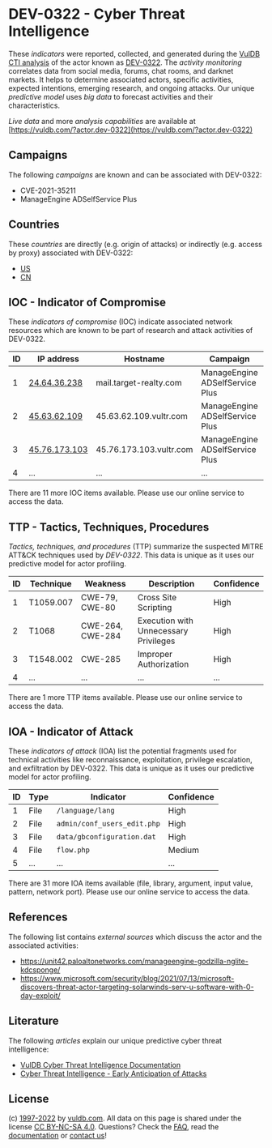 # DEV-0322 - Cyber Threat Intelligence

These _indicators_ were reported, collected, and generated during the [VulDB CTI analysis](https://vuldb.com/?kb.cti) of the actor known as [DEV-0322](https://vuldb.com/?actor.dev-0322). The _activity monitoring_ correlates data from social media, forums, chat rooms, and darknet markets. It helps to determine associated actors, specific activities, expected intentions, emerging research, and ongoing attacks. Our unique _predictive model_ uses _big data_ to forecast activities and their characteristics.

_Live data_ and more _analysis capabilities_ are available at [https://vuldb.com/?actor.dev-0322](https://vuldb.com/?actor.dev-0322)

## Campaigns

The following _campaigns_ are known and can be associated with DEV-0322:

* CVE-2021-35211
* ManageEngine ADSelfService Plus

## Countries

These _countries_ are directly (e.g. origin of attacks) or indirectly (e.g. access by proxy) associated with DEV-0322:

* [US](https://vuldb.com/?country.us)
* [CN](https://vuldb.com/?country.cn)

## IOC - Indicator of Compromise

These _indicators of compromise_ (IOC) indicate associated network resources which are known to be part of research and attack activities of DEV-0322.

ID | IP address | Hostname | Campaign | Confidence
-- | ---------- | -------- | -------- | ----------
1 | [24.64.36.238](https://vuldb.com/?ip.24.64.36.238) | mail.target-realty.com | ManageEngine ADSelfService Plus | High
2 | [45.63.62.109](https://vuldb.com/?ip.45.63.62.109) | 45.63.62.109.vultr.com | ManageEngine ADSelfService Plus | Medium
3 | [45.76.173.103](https://vuldb.com/?ip.45.76.173.103) | 45.76.173.103.vultr.com | ManageEngine ADSelfService Plus | Medium
4 | ... | ... | ... | ...

There are 11 more IOC items available. Please use our online service to access the data.

## TTP - Tactics, Techniques, Procedures

_Tactics, techniques, and procedures_ (TTP) summarize the suspected MITRE ATT&CK techniques used by _DEV-0322_. This data is unique as it uses our predictive model for actor profiling.

ID | Technique | Weakness | Description | Confidence
-- | --------- | -------- | ----------- | ----------
1 | T1059.007 | CWE-79, CWE-80 | Cross Site Scripting | High
2 | T1068 | CWE-264, CWE-284 | Execution with Unnecessary Privileges | High
3 | T1548.002 | CWE-285 | Improper Authorization | High
4 | ... | ... | ... | ...

There are 1 more TTP items available. Please use our online service to access the data.

## IOA - Indicator of Attack

These _indicators of attack_ (IOA) list the potential fragments used for technical activities like reconnaissance, exploitation, privilege escalation, and exfiltration by DEV-0322. This data is unique as it uses our predictive model for actor profiling.

ID | Type | Indicator | Confidence
-- | ---- | --------- | ----------
1 | File | `/language/lang` | High
2 | File | `admin/conf_users_edit.php` | High
3 | File | `data/gbconfiguration.dat` | High
4 | File | `flow.php` | Medium
5 | ... | ... | ...

There are 31 more IOA items available (file, library, argument, input value, pattern, network port). Please use our online service to access the data.

## References

The following list contains _external sources_ which discuss the actor and the associated activities:

* https://unit42.paloaltonetworks.com/manageengine-godzilla-nglite-kdcsponge/
* https://www.microsoft.com/security/blog/2021/07/13/microsoft-discovers-threat-actor-targeting-solarwinds-serv-u-software-with-0-day-exploit/

## Literature

The following _articles_ explain our unique predictive cyber threat intelligence:

* [VulDB Cyber Threat Intelligence Documentation](https://vuldb.com/?kb.cti)
* [Cyber Threat Intelligence - Early Anticipation of Attacks](https://www.scip.ch/en/?labs.20201022)

## License

(c) [1997-2022](https://vuldb.com/?kb.changelog) by [vuldb.com](https://vuldb.com/?kb.about). All data on this page is shared under the license [CC BY-NC-SA 4.0](https://creativecommons.org/licenses/by-nc-sa/4.0/). Questions? Check the [FAQ](https://vuldb.com/?kb.faq), read the [documentation](https://vuldb.com/?kb) or [contact us](https://vuldb.com/?contact)!
